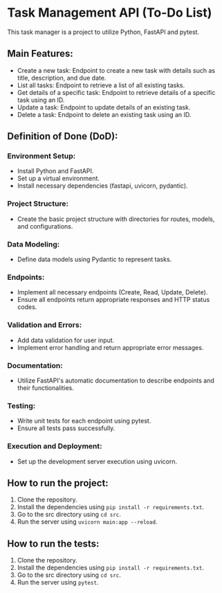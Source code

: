 # Task Management API (To-Do List)

This task manager is a project to utilize Python, FastAPI and pytest.

## Main Features:

- Create a new task: Endpoint to create a new task with details such as title, description, and due date.
- List all tasks: Endpoint to retrieve a list of all existing tasks.
- Get details of a specific task: Endpoint to retrieve details of a specific task using an ID.
- Update a task: Endpoint to update details of an existing task.
- Delete a task: Endpoint to delete an existing task using an ID.

## Definition of Done (DoD):

### Environment Setup:

- Install Python and FastAPI.
- Set up a virtual environment.
- Install necessary dependencies (fastapi, uvicorn, pydantic).

### Project Structure:

- Create the basic project structure with directories for routes, models, and configurations.

### Data Modeling:

- Define data models using Pydantic to represent tasks.

### Endpoints:

- Implement all necessary endpoints (Create, Read, Update, Delete).
- Ensure all endpoints return appropriate responses and HTTP status codes.

### Validation and Errors:

- Add data validation for user input.
- Implement error handling and return appropriate error messages.

### Documentation:

- Utilize FastAPI's automatic documentation to describe endpoints and their functionalities.

### Testing:

- Write unit tests for each endpoint using pytest.
- Ensure all tests pass successfully.

### Execution and Deployment:

- Set up the development server execution using uvicorn.

## How to run the project:

1. Clone the repository.
2. Install the dependencies using `pip install -r requirements.txt`.
3. Go to the src directory using `cd src`.
4. Run the server using `uvicorn main:app --reload`.

## How to run the tests:

1. Clone the repository.
2. Install the dependencies using `pip install -r requirements.txt`.
3. Go to the src directory using `cd src`.
4. Run the server using `pytest`.
